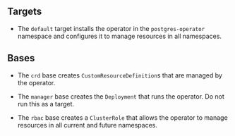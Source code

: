 <!--
# Copyright 2021 - 2025 Crunchy Data Solutions, Inc.
#
# SPDX-License-Identifier: Apache-2.0
-->


## Targets

- The `default` target installs the operator in the `postgres-operator`
  namespace and configures it to manage resources in all namespaces.

<!--
- The `dev` target installs the CRD and RBAC in the `postgres-operator`
  namespace while scaling an existing operator Deployment to zero.
-->


## Bases

- The `crd` base creates `CustomResourceDefinition`s that are managed by the
  operator.

- The `manager` base creates the `Deployment` that runs the operator. Do not
  run this as a target.

- The `rbac` base creates a `ClusterRole` that allows the operator to
  manage resources in all current and future namespaces.

